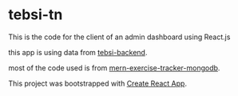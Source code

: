 # tebsi-tn
This is the code for the client of an admin dashboard using React.js 

this app is using data from [tebsi-backend](https://github.com/medamineamara/tebsi-backend).

most of the code used is from [mern-exercise-tracker-mongodb](https://github.com/beaucarnes/mern-exercise-tracker-mongodb).

This project was bootstrapped with [Create React App](https://github.com/facebook/create-react-app).
